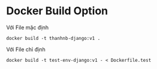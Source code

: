 # Docker Build Option

Với File mặc định
```
docker build -t thanhnb-django:v1 .
```

Với File chỉ định
```
docker build -t test-env-django:v1 - < Dockerfile.test
```